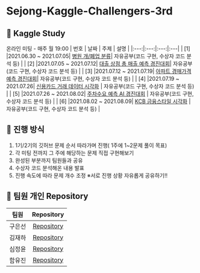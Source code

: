 # Sejong-Kaggle-Challengers-3rd
## 📌 Kaggle Study 
온라인 미팅 - 매주 월 19:00
| 번호 | 날짜 | 주제 | 설명 |
|:---:|:---:|:---:|:---|
| [1] |2021.06.30 ~ 2021.07.05| [병원 개/폐업 분류](https://dacon.io/competitions/official/9565/overview/)| 자유공부(코드 구현, 수상자 코드 분석 등) |
| [2] |2021.07.05 ~ 2021.07.12| [대출 상점 총 매출 예측 경진대회](https://dacon.io/competitions/official/136/overview/description/)| 자유공부(코드 구현, 수상자 코드 분석 등) |
| [3] |2021.07.12 ~ 2021.07.19| [아파트 경매가격 예측 경진대회](https://dacon.io/competitions/official/17801/overview/description/)| 자유공부(코드 구현, 수상자 코드 분석 등) |
| [4] |2021.07.19 ~ 2021.07.26| [신용카드 거래 데이터 시각화](https://dacon.io/competitions/official/42473/overview/) | 자유공부(코드 구현, 수상자 코드 분석 등) |
| [5] |2021.07.26 ~ 2021.08.02| [주차수요 예측 AI 경진대회](https://dacon.io/competitions/official/235745/overview/description) | 자유공부(코드 구현, 수상자 코드 분석 등) |
| [6] |2021.08.02 ~ 2021.08.09| [KCB 금융스타일 시각화](https://dacon.io/competitions/official/82407/overview/) | 자유공부(코드 구현, 수상자 코드 분석 등) |

## 📌 진행 방식 
1. 1기/2기의 깃허브 문제 순서 따라가며 진행( 1주에 1~2문제 풀이 목표)
2. 각 미팅 전까지 그 주에 해당하는 문제 직접 구현해보기
3. 완성된 부분까지 팀원들과 공유
4. 수상자 코드 분석해온 내용 발표
5. 진행 속도에 따라 문제 개수 조정
※서로 진행 상황 자유롭게 공유하기!!

## 📌 팀원 개인 Repository
| 팀원 | Repository |
| :--------: | :--------: |
| 구은선 |[Repository](https://github.com/Sejong-Kaggle-Challengers-3rd/EunseonGu)|
| 김재하 |[Repository](https://github.com/Sejong-Kaggle-Challengers-3rd/JaehaKim)|
| 심정윤 |[Repository](https://github.com/Sejong-Kaggle-Challengers-3rd/JeongYoon_Shim)|
| 함유진 |[Repository](https://github.com/Sejong-Kaggle-Challengers-3rd/YujinHam)|
